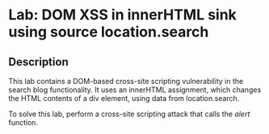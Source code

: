# Lab: DOM XSS in innerHTML sink using source location.search

## Description

 This lab contains a DOM-based cross-site scripting vulnerability in the search blog functionality. It uses an innerHTML assignment, which changes the HTML contents of a div element, using data from location.search.

To solve this lab, perform a cross-site scripting attack that calls the *alert* function. 
